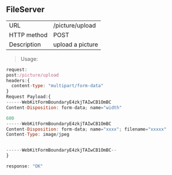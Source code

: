## FileServer
<table>
    <tbody>
    <tr>
        <td>URL</td>
        <td>/picture/upload</td>
    </tr>
    <tr>
        <td>HTTP method</td>
        <td>POST</td>
    </tr>
    <tr>
        <td>Description</td>
        <td>upload a picture</td>
    </tr>
    </tbody>
</table>


> Usage:

```javascript
request:
post:/picture/upload
headers:{
  content-type: "multipart/form-data"
}
Request Payload:{
------WebKitFormBoundaryE4zkjTAIwCB1OmBC
Content-Disposition: form-data; name="width"

600
------WebKitFormBoundaryE4zkjTAIwCB1OmBC
Content-Disposition: form-data; name="xxxx"; filename="xxxxx"
Content-Type: image/jpeg


------WebKitFormBoundaryE4zkjTAIwCB1OmBC--
}

response: "OK"
```
